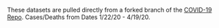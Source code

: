 These datasets are pulled directly from a forked branch of the [COVID-19 Repo](https://github.com/CSSEGISandData/COVID-19/tree/master/csse_covid_19_data/csse_covid_19_time_series).
Cases/Deaths from Dates 1/22/20 - 4/19/20.